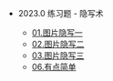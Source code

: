 * 2023.0 练习题 - 隐写术

  * [01.图片隐写一](/practice/2023.0/steganography/01.md)
  * [02.图片隐写二](/practice/2023.0/steganography/02.md)
  * [03.图片隐写三](/practice/2023.0/steganography/03.md)
  * [06.有点简单](/practice/2023.0/steganography/06.md)
